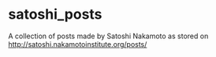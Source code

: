 # satoshi_posts
A collection of posts made by Satoshi Nakamoto as stored on http://satoshi.nakamotoinstitute.org/posts/
